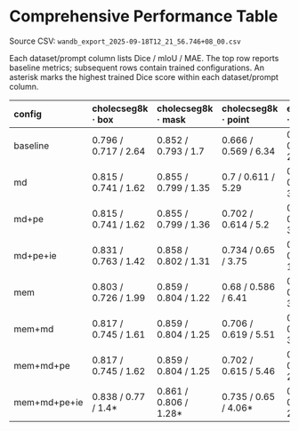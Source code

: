 # Comprehensive Performance Table

Source CSV: `wandb_export_2025-09-18T12_21_56.746+08_00.csv`

Each dataset/prompt column lists Dice / mIoU / MAE.
The top row reports baseline metrics; subsequent rows contain trained configurations.
An asterisk marks the highest trained Dice score within each dataset/prompt column.

| config       | cholecseg8k · box    | cholecseg8k · mask    | cholecseg8k · point   | endovis17 · box       | endovis17 · mask      | endovis17 · point     | endovis18 · box       | endovis18 · mask      | endovis18 · point     |
|:-------------|:---------------------|:----------------------|:----------------------|:----------------------|:----------------------|:----------------------|:----------------------|:----------------------|:----------------------|
| baseline     | 0.796 / 0.717 / 2.64 | 0.852 / 0.793 / 1.7   | 0.666 / 0.569 / 6.34  | 0.803 / 0.748 / 2.84  | 0.817 / 0.767 / 2.82  | 0.717 / 0.646 / 4.17  | 0.385 / 0.351 / 4.39  | 0.387 / 0.356 / 4.24  | 0.337 / 0.289 / 6.74  |
| md           | 0.815 / 0.741 / 1.62 | 0.855 / 0.799 / 1.35  | 0.7 / 0.611 / 5.29    | 0.789 / 0.737 / 3.0   | 0.82 / 0.772 / 2.62   | 0.802 / 0.75 / 2.63   | 0.374 / 0.347 / 3.7   | 0.379 / 0.353 / 3.5   | 0.386 / 0.352 / 4.37* |
| md+pe        | 0.815 / 0.741 / 1.62 | 0.855 / 0.799 / 1.36  | 0.702 / 0.614 / 5.2   | 0.772 / 0.721 / 3.11  | 0.818 / 0.771 / 2.62  | 0.796 / 0.742 / 2.75  | 0.369 / 0.343 / 3.72  | 0.377 / 0.352 / 3.5   | 0.385 / 0.351 / 4.37  |
| md+pe+ie     | 0.831 / 0.763 / 1.42 | 0.858 / 0.802 / 1.31  | 0.734 / 0.65 / 3.75   | 0.848 / 0.802 / 1.33* | 0.825 / 0.779 / 2.45  | 0.858 / 0.811 / 0.68* | 0.436 / 0.407 / 3.49* | 0.369 / 0.345 / 3.88  | 0.369 / 0.345 / 3.75  |
| mem          | 0.803 / 0.726 / 1.99 | 0.859 / 0.804 / 1.22  | 0.68 / 0.586 / 6.41   | 0.795 / 0.742 / 3.04  | 0.827 / 0.779 / 2.43  | 0.762 / 0.705 / 2.56  | 0.378 / 0.352 / 3.63  | 0.399 / 0.372 / 3.59* | 0.33 / 0.294 / 5.94   |
| mem+md       | 0.817 / 0.745 / 1.61 | 0.859 / 0.804 / 1.25  | 0.706 / 0.619 / 5.51  | 0.789 / 0.736 / 3.0   | 0.845 / 0.799 / 1.93  | 0.808 / 0.756 / 2.17  | 0.357 / 0.331 / 4.07  | 0.371 / 0.347 / 3.85  | 0.375 / 0.342 / 4.61  |
| mem+md+pe    | 0.817 / 0.745 / 1.62 | 0.859 / 0.804 / 1.25  | 0.702 / 0.615 / 5.46  | 0.792 / 0.74 / 2.96   | 0.847 / 0.801 / 1.92* | 0.794 / 0.745 / 2.7   | 0.371 / 0.341 / 4.21  | 0.379 / 0.352 / 4.11  | 0.378 / 0.346 / 4.51  |
| mem+md+pe+ie | 0.838 / 0.77 / 1.4*  | 0.861 / 0.806 / 1.28* | 0.735 / 0.65 / 4.06*  | 0.802 / 0.755 / 2.85  | 0.826 / 0.779 / 2.41  | 0.825 / 0.778 / 1.29  | 0.391 / 0.368 / 3.45  | 0.388 / 0.363 / 4.03  | 0.344 / 0.322 / 4.15  |
